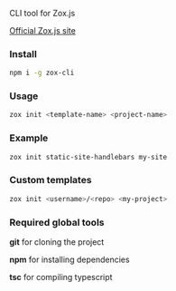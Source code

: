
CLI tool for Zox.js

[Official Zox.js site](http://zoxjs.com)

### Install

```bash
npm i -g zox-cli
```

### Usage

```bash
zox init <template-name> <project-name>
```

### Example

```bash
zox init static-site-handlebars my-site
```

### Custom templates

```bash
zox init <username>/<repo> <my-project>
```

### Required global tools

**git** for cloning the project

**npm** for installing dependencies

**tsc** for compiling typescript
